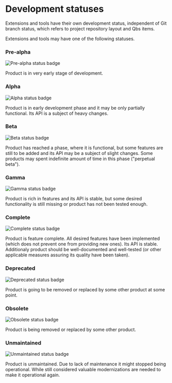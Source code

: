 # Development statuses

Extensions and tools have their own development status, independent of Git branch status, which refers to project repository layout
and Qbs items.

Extensions and tools may have one of the following statuses.

### Pre-alpha

![Pre-alpha status badge](images/status-pre.svg)

Product is in very early stage of development.

### Alpha

![Alpha status badge](images/status-alpha.svg)

Product is in early development phase and it may be only partially functional. Its API is a subject of heavy changes.

### Beta

![Beta status badge](images/status-beta.svg)

Product has reached a phase, where it is functional, but some features are still to be added and its API may be a
subject of slight changes. Some products may spent indefinite amount of time in this phase ("perpetual beta").

### Gamma

![Gamma status badge](images/status-gamma.svg)

Product is rich in features and its API is stable, but some desired functionality is still missing or product has not
been tested enough.

### Complete

![Complete status badge](images/status-complete.svg)

Product is feature complete. All desired features have been implemented (which does not prevent one from providing new
ones). Its API is stable. Additionaly product should be well-documented and well-tested (or other applicable measures assuring
its quality have been taken).

### Deprecated

![Deprecated status badge](images/status-deprecated.svg)

Product is going to be removed or replaced by some other product at some point.

### Obsolete

![Obsolete status badge](images/status-obsolete.svg)

Product is being removed or replaced by some other product.

### Unmaintained

![Unmaintained status badge](images/status-unmaintained.svg)

Product is unmaintained. Due to lack of maintenance it might stopped being operational. While still considered
valuable modernizations are needed to make it operational again.

